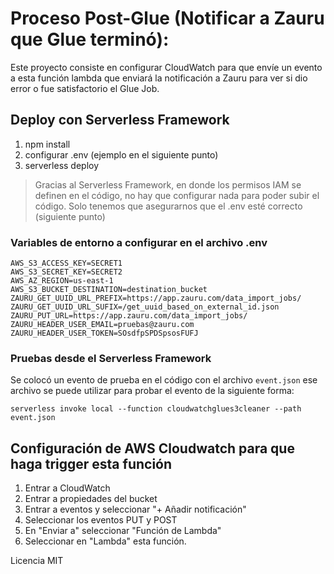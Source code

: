 # Proceso Post-Glue (Notificar a Zauru que Glue terminó):

Este proyecto consiste en configurar CloudWatch para que envíe un evento a esta función lambda que enviará la notificación a Zauru para ver si dio error o fue satisfactorio el Glue Job.

## Deploy con Serverless Framework
1. npm install
2. configurar .env (ejemplo en el siguiente punto)
2. serverless deploy

> Gracias al Serverless Framework, en donde los permisos IAM se definen en el código, no hay que configurar nada para poder subir el código. Solo tenemos que asegurarnos que el .env esté correcto (siguiente punto)

### Variables de entorno a configurar en el archivo .env
```
AWS_S3_ACCESS_KEY=SECRET1
AWS_S3_SECRET_KEY=SECRET2
AWS_AZ_REGION=us-east-1
AWS_S3_BUCKET_DESTINATION=destination_bucket
ZAURU_GET_UUID_URL_PREFIX=https://app.zauru.com/data_import_jobs/
ZAURU_GET_UUID_URL_SUFIX=/get_uuid_based_on_external_id.json
ZAURU_PUT_URL=https://app.zauru.com/data_import_jobs/
ZAURU_HEADER_USER_EMAIL=pruebas@zauru.com
ZAURU_HEADER_USER_TOKEN=SOsdfpSPDSpsosFUFJ
```

### Pruebas desde el Serverless Framework

Se colocó un evento de prueba en el código con el archivo ``event.json`` ese archivo se puede utilizar para probar el evento de la siguiente forma:

```
serverless invoke local --function cloudwatchglues3cleaner --path event.json
```

## Configuración de AWS Cloudwatch para que haga trigger esta función

1. Entrar a CloudWatch
2. Entrar a propiedades del bucket
3. Entrar a eventos y seleccionar "+ Añadir notificación"
4. Seleccionar los eventos PUT y POST
5. En "Enviar a" seleccionar "Función de Lambda"
6. Seleccionar en "Lambda" esta función.

Licencia MIT